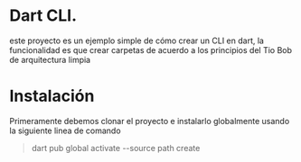 # Dart CLI.
este proyecto es un ejemplo simple de cómo crear un CLI en dart, la funcionalidad es que crear carpetas de acuerdo a los 
principios del Tio Bob de arquitectura limpia

# Instalación 
Primeramente debemos clonar el proyecto e instalarlo globalmente usando la siguiente linea de comando 
>dart pub global activate --source path create


